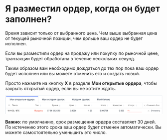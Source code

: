 # **Я разместил ордер, когда он будет заполнен?**

Время зависит только от выбранного цена. Чем выше выбранная цена от текущей рыночной позиции, чем дольше ваш ордер не будет исполнен.

Если вы разместили ордер на продажу или покупку по рыночной цене, транзакции будет обработана в течение нескольких секунд.

Таким образом вам необходимо дождаться до тех пор пока ваш ордер будет исполнен или вы можете отменить его и создать новый.

Просто нажмите на кнопку **X** в разделе **Мои открытые ордера**, чтобы закрыть открытый ордер, если вы не хотите ждать.

![](/_assets/order_time_02.png)

**Важно**: по умолчанию, срок размещения ордера составляет 30 дней. По истечению этого срока ваш ордер будет отменен автоматически. Вы можете самостоятельно уменьшить это число.
